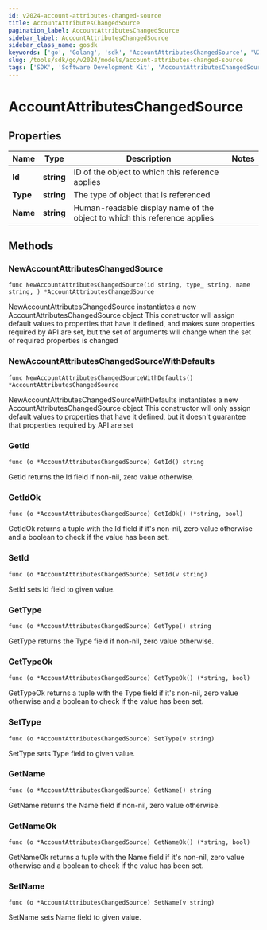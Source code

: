 ```yaml
---
id: v2024-account-attributes-changed-source
title: AccountAttributesChangedSource
pagination_label: AccountAttributesChangedSource
sidebar_label: AccountAttributesChangedSource
sidebar_class_name: gosdk
keywords: ['go', 'Golang', 'sdk', 'AccountAttributesChangedSource', 'V2024AccountAttributesChangedSource'] 
slug: /tools/sdk/go/v2024/models/account-attributes-changed-source
tags: ['SDK', 'Software Development Kit', 'AccountAttributesChangedSource', 'V2024AccountAttributesChangedSource']
---
```


# AccountAttributesChangedSource

## Properties

Name | Type | Description | Notes
------------ | ------------- | ------------- | -------------
**Id** | **string** | ID of the object to which this reference applies | 
**Type** | **string** | The type of object that is referenced | 
**Name** | **string** | Human-readable display name of the object to which this reference applies | 

## Methods

### NewAccountAttributesChangedSource

`func NewAccountAttributesChangedSource(id string, type_ string, name string, ) *AccountAttributesChangedSource`

NewAccountAttributesChangedSource instantiates a new AccountAttributesChangedSource object
This constructor will assign default values to properties that have it defined,
and makes sure properties required by API are set, but the set of arguments
will change when the set of required properties is changed

### NewAccountAttributesChangedSourceWithDefaults

`func NewAccountAttributesChangedSourceWithDefaults() *AccountAttributesChangedSource`

NewAccountAttributesChangedSourceWithDefaults instantiates a new AccountAttributesChangedSource object
This constructor will only assign default values to properties that have it defined,
but it doesn't guarantee that properties required by API are set

### GetId

`func (o *AccountAttributesChangedSource) GetId() string`

GetId returns the Id field if non-nil, zero value otherwise.

### GetIdOk

`func (o *AccountAttributesChangedSource) GetIdOk() (*string, bool)`

GetIdOk returns a tuple with the Id field if it's non-nil, zero value otherwise
and a boolean to check if the value has been set.

### SetId

`func (o *AccountAttributesChangedSource) SetId(v string)`

SetId sets Id field to given value.


### GetType

`func (o *AccountAttributesChangedSource) GetType() string`

GetType returns the Type field if non-nil, zero value otherwise.

### GetTypeOk

`func (o *AccountAttributesChangedSource) GetTypeOk() (*string, bool)`

GetTypeOk returns a tuple with the Type field if it's non-nil, zero value otherwise
and a boolean to check if the value has been set.

### SetType

`func (o *AccountAttributesChangedSource) SetType(v string)`

SetType sets Type field to given value.


### GetName

`func (o *AccountAttributesChangedSource) GetName() string`

GetName returns the Name field if non-nil, zero value otherwise.

### GetNameOk

`func (o *AccountAttributesChangedSource) GetNameOk() (*string, bool)`

GetNameOk returns a tuple with the Name field if it's non-nil, zero value otherwise
and a boolean to check if the value has been set.

### SetName

`func (o *AccountAttributesChangedSource) SetName(v string)`

SetName sets Name field to given value.



